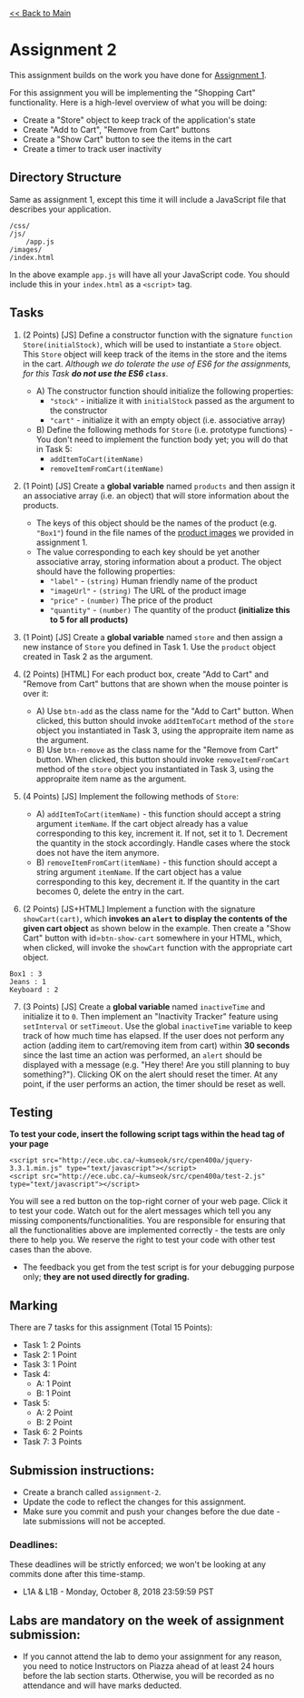 [<< Back to Main](../README.md)

# Assignment 2

This assignment builds on the work you have done for [Assignment 1](./assignment-1.md).

For this assignment you will be implementing the "Shopping Cart" functionality. Here is a high-level overview of what you will be doing:

* Create a "Store" object to keep track of the application's state
* Create "Add to Cart", "Remove from Cart" buttons
* Create a "Show Cart" button to see the items in the cart
* Create a timer to track user inactivity


## Directory Structure

Same as assignment 1, except this time it will include a JavaScript file that describes your application.

```
/css/
/js/
    /app.js
/images/
/index.html
```

In the above example `app.js` will have all your JavaScript code. You should include this in your `index.html` as a `<script>` tag.


## Tasks

1. (2 Points) [JS] Define a constructor function with the signature `function Store(initialStock)`, which will be used to instantiate a `Store` object. This `Store` object will keep track of the items in the store and the items in the cart. *Although we do tolerate the use of ES6 for the assignments, for this Task **do not use the ES6 `class`***.
    * A) The constructor function should initialize the following properties:
        * `"stock"` - initialize it with `initialStock` passed as the argument to the constructor
        * `"cart"` - initialize it with an empty object (i.e. associative array)
    * B) Define the following methods for `Store` (i.e. prototype functions) - You don't need to implement the function body yet; you will do that in Task 5:
        * `addItemToCart(itemName)`
        * `removeItemFromCart(itemName)`

2. (1 Point) [JS] Create a **global variable** named `products` and then assign it an associative array (i.e. an object) that will store information about the products.
    * The keys of this object should be the names of the product (e.g. `"Box1"`) found in the file names of the [product images](./images/) we provided in assignment 1.
    * The value corresponding to each key should be yet another associative array, storing information about a product. The object should have the following properties:
        * `"label"` - `(string)` Human friendly name of the product
        * `"imageUrl"` - `(string)` The URL of the product image
        * `"price"` - `(number)` The price of the product
        * `"quantity"` - `(number)` The quantity of the product **(initialize this to 5 for all products)**

3. (1 Point) [JS] Create a **global variable** named `store` and then assign a new instance of `Store` you defined in Task 1. Use the `product` object created in Task 2 as the argument.

4. (2 Points) [HTML] For each product box, create "Add to Cart" and "Remove from Cart" buttons that are shown when the mouse pointer is over it:
    * A) Use `btn-add` as the class name for the "Add to Cart" button. When clicked, this button should invoke `addItemToCart` method of the `store` object you instantiated in Task 3, using the appropraite item name as the argument.
    * B) Use `btn-remove` as the class name for the "Remove from Cart" button. When clicked, this button should invoke `removeItemFromCart` method of the `store` object you instantiated in Task 3, using the appropraite item name as the argument.

5. (4 Points) [JS] Implement the following methods of `Store`:
    * A) `addItemToCart(itemName)` - this function should accept a string argument `itemName`. If the cart object already has a value corresponding to this key, increment it. If not, set it to 1. Decrement the quantity in the stock accordingly. Handle cases where the stock does not have the item anymore.
    * B) `removeItemFromCart(itemName)` - this function should accept a string argument `itemName`. If the cart object has a value corresponding to this key, decrement it. If the quantity in the cart becomes 0, delete the entry in the cart.

6. (2 Points) [JS+HTML] Implement a function with the signature `showCart(cart)`, which **invokes an `alert` to display the contents of the given cart object** as shown below in the example. Then create a "Show Cart" button with id=`btn-show-cart` somewhere in your HTML, which, when clicked, will invoke the `showCart` function with the appropriate cart object.

```
Box1 : 3
Jeans : 1
Keyboard : 2
```

7. (3 Points) [JS] Create a **global variable** named `inactiveTime` and initialize it to `0`. Then implement an "Inactivity Tracker" feature using `setInterval` or `setTimeout`. Use the global `inactiveTime` variable to keep track of how much time has elapsed. If the user does not perform any action (adding item to cart/removing item from cart) within **30 seconds** since the last time an action was performed, an `alert` should be displayed with a message (e.g. "Hey there! Are you still planning to buy something?"). Clicking OK on the alert should reset the timer. At any point, if the user performs an action, the timer should be reset as well.


## Testing

**To test your code, insert the following script tags within the head tag of your page**
```
<script src="http://ece.ubc.ca/~kumseok/src/cpen400a/jquery-3.3.1.min.js" type="text/javascript"></script>
<script src="http://ece.ubc.ca/~kumseok/src/cpen400a/test-2.js" type="text/javascript"></script>
```
You will see a red button on the top-right corner of your web page. Click it to test your code.
Watch out for the alert messages which tell you any missing components/functionalities. You are responsible for ensuring that all the functionalities above are implemented correctly - the tests are only there to help you. We reserve the right to test your code with other test cases than the above.

* The feedback you get from the test script is for your debugging purpose only; **they are not used directly for grading.**


## Marking

There are 7 tasks for this assignment (Total 15 Points):
* Task 1: 2 Points
* Task 2: 1 Point
* Task 3: 1 Point
* Task 4:
  * A: 1 Point
  * B: 1 Point
* Task 5:
  * A: 2 Point
  * B: 2 Point
* Task 6: 2 Points
* Task 7: 3 Points


## Submission instructions:

* Create a branch called `assignment-2`.
* Update the code to reflect the changes for this assignment.
* Make sure you commit and push your changes before the due date - late submissions will not be accepted.


### Deadlines:

These deadlines will be strictly enforced; we won't be looking at any commits done after this time-stamp.

* L1A & L1B - Monday, October 8, 2018 23:59:59 PST


## Labs are mandatory on the week of assignment submission:

* If you cannot attend the lab to demo your assignment for any reason, you need to notice Instructors on Piazza ahead of at least 24 hours before the lab section starts. Otherwise, you will be recorded as no attendance and will have marks deducted.
